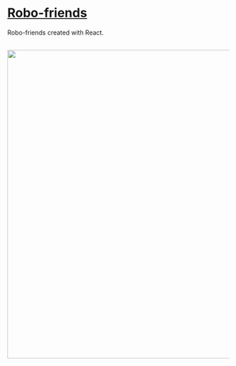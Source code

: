 # [Robo-friends](https://michal-w-dev.github.io/Robo-friends/)

<p> Robo-friends created with React. </p>
<br>
<img src="assets/readme1.png" width="700px">
